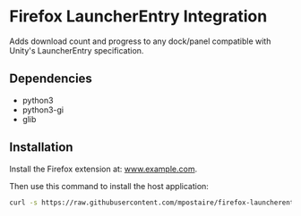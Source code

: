 # Firefox LauncherEntry Integration

Adds download count and progress to any dock/panel compatible with Unity's LauncherEntry specification.

## Dependencies

- python3
- python3-gi
- glib

## Installation

Install the Firefox extension at: www.example.com.

Then use this command to install the host application:

```bash
curl -s https://raw.githubusercontent.com/mpostaire/firefox-launcherentry-integration/master/app/firefox_launcherentry_integration.py | sudo tee /usr/bin/firefox_launcherentry_integration.py && curl -s https://raw.githubusercontent.com/mpostaire/firefox_launcherentry_integration/master/app/firefox_launcherentry_integration.json | sudo tee /usr/lib/mozilla/native-messaging-hosts/firefox_launcherentry_integration.json
```
